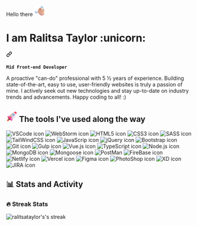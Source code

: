 
<div>Hello there <img src="https://github.com/Tarikul-Islam-Anik/tarikul-islam-anik/blob/main/assets/images/Waving%20Hand%20Medium-Light%20Skin%20Tone.png" width="29px" style="max-width: 100%;"><h1 class="heading-element" dir="auto">I am Ralitsa Taylor :unicorn:</h1><svg class="octicon octicon-link" viewBox="0 0 16 16" version="1.1" width="16" height="16" aria-hidden="true"><path d="m7.775 3.275 1.25-1.25a3.5 3.5 0 1 1 4.95 4.95l-2.5 2.5a3.5 3.5 0 0 1-4.95 0 .751.751 0 0 1 .018-1.042.751.751 0 0 1 1.042-.018 1.998 1.998 0 0 0 2.83 0l2.5-2.5a2.002 2.002 0 0 0-2.83-2.83l-1.25 1.25a.751.751 0 0 1-1.042-.018.751.751 0 0 1-.018-1.042Zm-4.69 9.64a1.998 1.998 0 0 0 2.83 0l1.25-1.25a.751.751 0 0 1 1.042.018.751.751 0 0 1 .018 1.042l-1.25 1.25a3.5 3.5 0 1 1-4.95-4.95l2.5-2.5a3.5 3.5 0 0 1 4.95 0 .751.751 0 0 1-.018 1.042.751.751 0 0 1-1.042.018 1.998 1.998 0 0 0-2.83 0l-2.5 2.5a1.998 1.998 0 0 0 0 2.83Z"></path></svg></div>

**`Mid Front-end Developer`**

<p>A proactive "can-do" professional with 5 &frac12; years of experience. Building state-of-the-art, easy to use, user-friendly websites is truly a passion of mine. I actively seek out new technologies and stay up-to-date on industry trends and advancements. Happy coding to all! :)</p>

<h2> <img src="https://raw.githubusercontent.com/Tarikul-Islam-Anik/tarikul-islam-anik/main/assets/images/Rocket.png" width="30" style="max-width: 100%;"> The tools I've used along the way</h2>
<p align="left">
  <img src="https://cdn.jsdelivr.net/gh/devicons/devicon@latest/icons/vscode/vscode-original.svg" width="32" height="32" alt="VSCode icon" loading="lazy">
  <img src="https://cdn.jsdelivr.net/gh/devicons/devicon@latest/icons/webstorm/webstorm-original.svg" width="32" height="32" alt="WebStorm icon" loading="lazy">
  <img src="https://cdn.jsdelivr.net/gh/devicons/devicon@latest/icons/html5/html5-original.svg" width="32" height="32" alt="HTML5 icon" loading="lazy">
  <img src="https://cdn.jsdelivr.net/gh/devicons/devicon@latest/icons/css3/css3-original.svg" width="32" height="32" alt="CSS3 icon" loading="lazy">
  <img src="https://cdn.jsdelivr.net/gh/devicons/devicon@latest/icons/sass/sass-original.svg" width="32" height="32" alt="SASS icon" loading="lazy">
  <img src="https://cdn.jsdelivr.net/gh/devicons/devicon@latest/icons/tailwindcss/tailwindcss-original.svg" width="32" height="32" alt="TailWindCSS icon" loading="lazy">
  <img src="https://cdn.jsdelivr.net/gh/devicons/devicon@latest/icons/javascript/javascript-original.svg" width="32" height="32" alt="JavaScrip icon" loading="lazy">
  <img src="https://cdn.jsdelivr.net/gh/devicons/devicon@latest/icons/jquery/jquery-original.svg" width="32" height="32" alt="jQuery icon" loading="lazy">
  <img src="https://cdn.jsdelivr.net/gh/devicons/devicon@latest/icons/bootstrap/bootstrap-original.svg" width="34" height="34" alt="Bootstrap icon" loading="lazy">
  <img src="https://cdn.jsdelivr.net/gh/devicons/devicon@latest/icons/git/git-original.svg" width="32" height="32" alt="Git icon" loading="lazy">
  <img src="https://cdn.jsdelivr.net/gh/devicons/devicon@latest/icons/gulp/gulp-plain.svg" width="40" height="38" alt="Gulp icon" loading="lazy">
  <img src="https://cdn.jsdelivr.net/gh/devicons/devicon@latest/icons/vuejs/vuejs-original.svg" width="32" height="32" alt="Vue.js icon" loading="lazy">
  <img src="https://cdn.jsdelivr.net/gh/devicons/devicon@latest/icons/typescript/typescript-original.svg" width="32" height="32" alt="TypeScript icon" loading="lazy">
  <img src="https://cdn.jsdelivr.net/gh/devicons/devicon@latest/icons/nodejs/nodejs-original.svg" width="32" height="32" alt="Node.js icon" loading="lazy">
  <img src="https://cdn.jsdelivr.net/gh/devicons/devicon@latest/icons/mongodb/mongodb-original.svg" width="30" height="32" alt="MongoDB icon" loading="lazy">
  <img src="https://cdn.jsdelivr.net/gh/devicons/devicon@latest/icons/mongoose/mongoose-original-wordmark.svg" width="36" height="36" alt="Mongoose icon" loading="lazy">
  <img src="https://cdn.jsdelivr.net/gh/devicons/devicon@latest/icons/postman/postman-original.svg" width="32" height="32" alt="PostMan" loading="lazy">
  <img src="https://cdn.jsdelivr.net/gh/devicons/devicon@latest/icons/firebase/firebase-original.svg" width="35" height="35" alt="FireBase icon" loading="lazy">
  <img src="https://cdn.jsdelivr.net/gh/devicons/devicon@latest/icons/netlify/netlify-original.svg" width="35" height="35" alt="Netlify icon" loading="lazy">
  <img src="https://cdn.jsdelivr.net/gh/devicons/devicon@latest/icons/vercel/vercel-original.svg" width="35" height="35" alt="Vercel icon" loading="lazy">
  <img src="https://cdn.jsdelivr.net/gh/devicons/devicon@latest/icons/figma/figma-original.svg" width="32" height="32" alt="Figma icon" loading="lazy">
  <img src="https://cdn.jsdelivr.net/gh/devicons/devicon@latest/icons/photoshop/photoshop-original.svg" width="32" height="32" alt="PhotoShop icon" loading="lazy">
  <img src="https://cdn.jsdelivr.net/gh/devicons/devicon@latest/icons/xd/xd-original.svg" width="32" height="32" alt="XD icon" loading="lazy">
  <img src="https://cdn.jsdelivr.net/gh/devicons/devicon@latest/icons/jira/jira-original.svg" width="32" height="32" alt="JIRA icon" loading="lazy">
</p>  

<h2>📊 Stats and Activity</h2>
  <h3>🔥 Streak Stats</h3>
  <!-- GitHub Readme Streak Stats - https://github.com/ralitsataylor/github-readme-streak-stats -->
<p>
  <!-- Use https://streak-stats.demolab.com or self-host with your own Vercel app - visit https://git.io/streak-stats for instructions -->
  <img title="🔥 Get streak stats for your profile at git.io/streak-stats" alt="ralitsataylor's's streak" src="https://github-readme-streak-stats-eight.vercel.app/?user=ralitsataylor&theme=jolly&hide_border=true&short_numbers=true"/>
</p>


    
          
          
